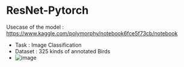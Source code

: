 # ResNet-Pytorch

Usecase of the model :
https://www.kaggle.com/polymorphy/notebook6fce5f73cb/notebook

- Task : Image Classification
- Dataset : 325 kinds of annotated Birds
- ![image](https://user-images.githubusercontent.com/46921525/158408378-e27ec77f-d529-4f59-8232-554f0647c441.png)
